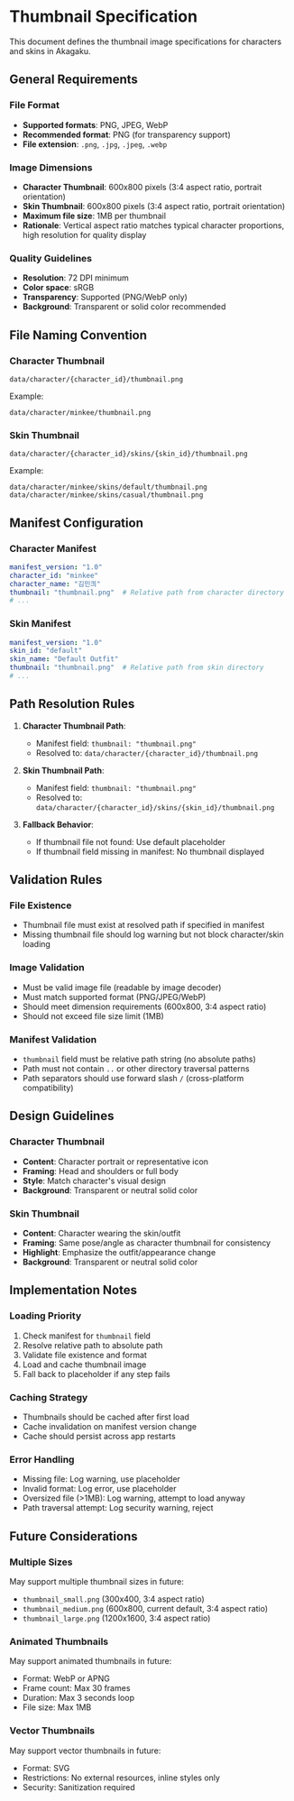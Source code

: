 # Thumbnail Specification

This document defines the thumbnail image specifications for characters and skins in Akagaku.

## General Requirements

### File Format
- **Supported formats**: PNG, JPEG, WebP
- **Recommended format**: PNG (for transparency support)
- **File extension**: `.png`, `.jpg`, `.jpeg`, `.webp`

### Image Dimensions
- **Character Thumbnail**: 600x800 pixels (3:4 aspect ratio, portrait orientation)
- **Skin Thumbnail**: 600x800 pixels (3:4 aspect ratio, portrait orientation)
- **Maximum file size**: 1MB per thumbnail
- **Rationale**: Vertical aspect ratio matches typical character proportions, high resolution for quality display

### Quality Guidelines
- **Resolution**: 72 DPI minimum
- **Color space**: sRGB
- **Transparency**: Supported (PNG/WebP only)
- **Background**: Transparent or solid color recommended

## File Naming Convention

### Character Thumbnail
```
data/character/{character_id}/thumbnail.png
```

Example:
```
data/character/minkee/thumbnail.png
```

### Skin Thumbnail
```
data/character/{character_id}/skins/{skin_id}/thumbnail.png
```

Example:
```
data/character/minkee/skins/default/thumbnail.png
data/character/minkee/skins/casual/thumbnail.png
```

## Manifest Configuration

### Character Manifest
```yaml
manifest_version: "1.0"
character_id: "minkee"
character_name: "김민킈"
thumbnail: "thumbnail.png"  # Relative path from character directory
# ...
```

### Skin Manifest
```yaml
manifest_version: "1.0"
skin_id: "default"
skin_name: "Default Outfit"
thumbnail: "thumbnail.png"  # Relative path from skin directory
# ...
```

## Path Resolution Rules

1. **Character Thumbnail Path**:
   - Manifest field: `thumbnail: "thumbnail.png"`
   - Resolved to: `data/character/{character_id}/thumbnail.png`

2. **Skin Thumbnail Path**:
   - Manifest field: `thumbnail: "thumbnail.png"`
   - Resolved to: `data/character/{character_id}/skins/{skin_id}/thumbnail.png`

3. **Fallback Behavior**:
   - If thumbnail file not found: Use default placeholder
   - If thumbnail field missing in manifest: No thumbnail displayed

## Validation Rules

### File Existence
- Thumbnail file must exist at resolved path if specified in manifest
- Missing thumbnail file should log warning but not block character/skin loading

### Image Validation
- Must be valid image file (readable by image decoder)
- Must match supported format (PNG/JPEG/WebP)
- Should meet dimension requirements (600x800, 3:4 aspect ratio)
- Should not exceed file size limit (1MB)

### Manifest Validation
- `thumbnail` field must be relative path string (no absolute paths)
- Path must not contain `..` or other directory traversal patterns
- Path separators should use forward slash `/` (cross-platform compatibility)

## Design Guidelines

### Character Thumbnail
- **Content**: Character portrait or representative icon
- **Framing**: Head and shoulders or full body
- **Style**: Match character's visual design
- **Background**: Transparent or neutral solid color

### Skin Thumbnail
- **Content**: Character wearing the skin/outfit
- **Framing**: Same pose/angle as character thumbnail for consistency
- **Highlight**: Emphasize the outfit/appearance change
- **Background**: Transparent or neutral solid color

## Implementation Notes

### Loading Priority
1. Check manifest for `thumbnail` field
2. Resolve relative path to absolute path
3. Validate file existence and format
4. Load and cache thumbnail image
5. Fall back to placeholder if any step fails

### Caching Strategy
- Thumbnails should be cached after first load
- Cache invalidation on manifest version change
- Cache should persist across app restarts

### Error Handling
- Missing file: Log warning, use placeholder
- Invalid format: Log error, use placeholder
- Oversized file (>1MB): Log warning, attempt to load anyway
- Path traversal attempt: Log security warning, reject

## Future Considerations

### Multiple Sizes
May support multiple thumbnail sizes in future:
- `thumbnail_small.png` (300x400, 3:4 aspect ratio)
- `thumbnail_medium.png` (600x800, current default, 3:4 aspect ratio)
- `thumbnail_large.png` (1200x1600, 3:4 aspect ratio)

### Animated Thumbnails
May support animated thumbnails in future:
- Format: WebP or APNG
- Frame count: Max 30 frames
- Duration: Max 3 seconds loop
- File size: Max 1MB

### Vector Thumbnails
May support vector thumbnails in future:
- Format: SVG
- Restrictions: No external resources, inline styles only
- Security: Sanitization required
